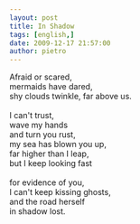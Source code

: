 ```yaml
---
layout: post
title: In Shadow
tags: [english,]
date: 2009-12-17 21:57:00
author: pietro
---
```

Afraid or scared,<br/>mermaids have dared,<br/>shy clouds twinkle, far above us.<br/><br/>I can't trust,<br/>wave my hands<br/>and turn you rust,<br/>my sea has blown you up,<br/>far higher than I leap,<br/>but I keep looking fast<br/><br/>for evidence of you,<br/>I can't keep kissing ghosts,<br/>and the road herself<br/>in shadow lost.

